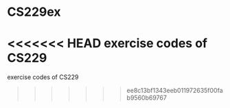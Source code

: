 # CS229ex
<<<<<<< HEAD
exercise codes of CS229
=======
exercise codes of CS229
>>>>>>> ee8c13bf1343eeb011972635f00fab9560b69767
